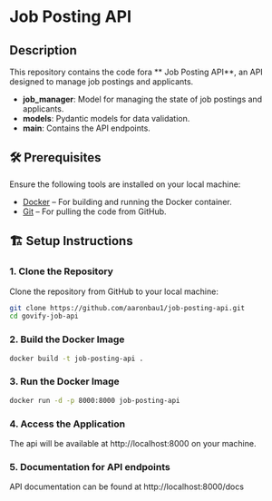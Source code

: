 # Job Posting API

## Description

This repository contains the code fora ** Job Posting API**, an API designed to manage job postings and applicants.

- **job_manager**: Model for managing the state of job postings and applicants.
- **models**: Pydantic models for data validation.
- **main**: Contains the API endpoints.

## 🛠 Prerequisites

Ensure the following tools are installed on your local machine:

- [Docker](https://www.docker.com/products/docker-desktop) – For building and running the Docker container.
- [Git](https://git-scm.com/) – For pulling the code from GitHub.

## 🏗 Setup Instructions

### 1️. Clone the Repository

Clone the repository from GitHub to your local machine:

```bash
git clone https://github.com/aaronbau1/job-posting-api.git
cd govify-job-api
```

### 2. Build the Docker Image
```bash
docker build -t job-posting-api .
```

### 3. Run the Docker Image
```bash
docker run -d -p 8000:8000 job-posting-api
```

### 4. Access the Application
The api will be available at http://localhost:8000 on your machine. 

### 5. Documentation for API endpoints
API documentation can be found at http://localhost:8000/docs